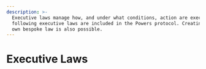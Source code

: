 ```yaml
---
description: >-
  Executive laws manage how, and under what conditions, action are executed. The
  following executive laws are included in the Powers protocol. Creating your
  own bespoke law is also possible.
---
```


# Executive Laws


